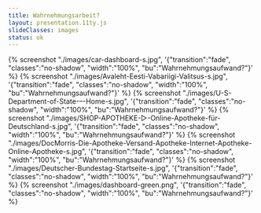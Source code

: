 ```yaml
---
title: Wahrnehmungsarbeit?
layout: presentation.11ty.js
slideClasses: images
status: ok
---
```


{% screenshot "./images/car-dashboard-s.jpg", '{"transition":"fade", "classes":"no-shadow", "width":"100%", "bu":"Wahrnehmungsaufwand?"}' %}
{% screenshot "./images/Avaleht-Eesti-Vabariigi-Valitsus-s.jpg", '{"transition":"fade", "classes":"no-shadow", "width":"100%", "bu":"Wahrnehmungsaufwand?"}' %}
{% screenshot "./images/U-S-Department-of-State-–-Home-s.jpg", '{"transition":"fade", "classes":"no-shadow", "width":"100%", "bu":"Wahrnehmungsaufwand?"}' %}
{% screenshot "./images/SHOP-APOTHEKE-▷-Online-Apotheke-für-Deutschland-s.jpg", '{"transition":"fade", "classes":"no-shadow", "width":"100%", "bu":"Wahrnehmungsaufwand?"}' %}
{% screenshot "./images/DocMorris-Die-Apotheke-Versand-Apotheke-Internet-Apotheke-Online-Apotheke-s.jpg", '{"transition":"fade", "classes":"no-shadow", "width":"100%", "bu":"Wahrnehmungsaufwand?"}' %}
{% screenshot "./images/Deutscher-Bundestag-Startseite-s.jpg", '{"transition":"fade", "classes":"no-shadow", "width":"100%", "bu":"Wahrnehmungsaufwand?"}' %}
{% screenshot "./images/dashboard-green.png", '{"transition":"fade", "classes":"no-shadow", "width":"100%", "bu":"Wahrnehmungsaufwand?"}' %}
